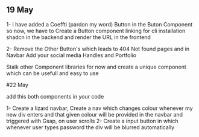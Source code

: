 ## 19 May

<!-- TODO: -->

1- i have added a Coeffti (pardon my word) Button in the Buton Component so now,
we have to Create a Button component linking for cli installation shadcn in the backend and
render the URL in the frontend

2- Remove the Other Button&apos;s which leads to 404 Not found pages and in Navbar Add your social media Handles
and Portfolio

<!-- INFO: -->

Stalk other Component libraries for now and create a unique component which can be usefull and easy to use


#22 May 

<!-- TODO: --> 
add this both components in your code 

1- Create a lizard navbar, 
Create a nav which changes colour whenever my new div enters and that given colour will be provided in the navbar and triggered with Gsap, on user scrolls
2-
Create a input button in which whenever user types password the div will be blurred automatically
